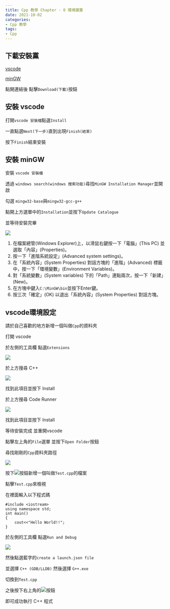 ```yaml
---
title: Cpp 教學 Chapter - 0 環境建置
date: 2021-10-02
categories:
- Cpp 教學
tags:
- Cpp
---
```

## 下載安裝黨

[vscode](https://code.visualstudio.com/Download)

[minGW](https://sourceforge.net/projects/mingw/)

點開連結後 點擊`Download(下載)`按鈕

## 安裝 vscode

打開`vscode 安裝檔`點選`Install`

一直點選`Next(下一步)`直到出現`Finish(結束)`

按下`Finish`結束安裝

## 安裝 minGW

安裝 `vscode 安裝檔`

透過 `windows search(windows 搜索功能)`尋找`MinGW Installation Manager`並開啟

勾選 `mingw32-base`與`mingw32-gcc-g++`

點開上方選單中的`Installation`並按下`Update Catalogue`

並等待安裝完畢

![](https://i.imgur.com/t1p41qm.png)

1. 在檔案總管(Windows Explorer)上，以滑鼠右鍵按一下「電腦」(This PC) 並選取「內容」(Properties)。
2. 按一下「進階系統設定」(Advanced system settings)。
3. 在「系統內容」(System Properties) 對話方塊的「進階」(Advanced) 標籤中，按一下「環境變數」(Environment Variables)。
4. 對「系統變數」(System variables) 下的「Path」連點兩次，按一下「新建」(New)。
5. 在方塊中鍵入`C:\MinGW\bin`並按下Enter鍵。
7. 按三次「確定」(OK) 以退出「系統內容」(System Properties) 對話方塊。

## vscode環境設定

請於自己喜歡的地方新增一個叫做`Cpp`的資料夾

打開 vscode

於左側的工具欄 點選`Extensions`

![](https://i.imgur.com/3VSBHuO.png)

於上方搜尋 C++

![](https://i.imgur.com/BnMaotg.png)

找到此項目並按下 Install

於上方搜尋 Code Runner

![](https://i.imgur.com/EgHhrqG.png)

找到此項目並按下 Install

等待安裝完成 並重開vscode

點擊左上角的`File`選單 並按下`Open Folder`按鈕

尋找剛剛的`Cpp`資料夾路徑

![](https://i.imgur.com/GxxbP8s.png)

按下![](https://i.imgur.com/Q5FuW9j.png)按鈕新增一個叫做`Test.cpp`的檔案

點擊`Test.cpp`來檢視

在裡面輸入以下程式碼

```
#include <iostream>
using namespace std;
int main()
{
    cout<<"Hello World!!";
}
```

於左側的工具欄 點選`Run and Debug`

![](https://i.imgur.com/VZYtYU2.png)

然後點選藍字的`create a launch.json file`

並選擇 `C++ (GDB/LLDB)` 然後選擇 `G++.exe`

切換到`Test.cpp`

之後按下右上角的![](https://i.imgur.com/OacWXTM.png)按鈕

即可成功執行 C++ 程式

